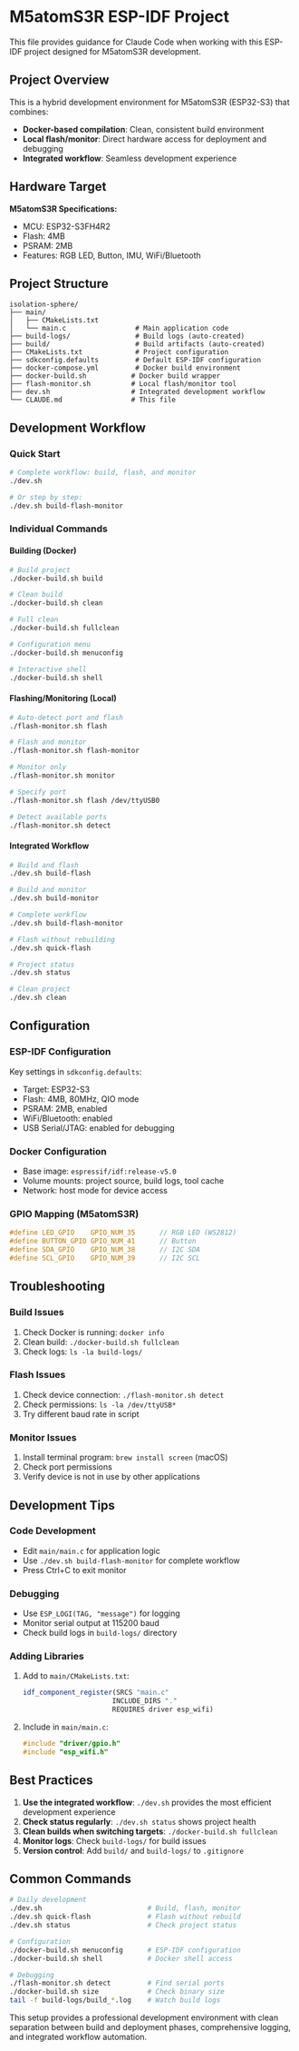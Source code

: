 # M5atomS3R ESP-IDF Project

This file provides guidance for Claude Code when working with this ESP-IDF project designed for M5atomS3R development.

## Project Overview

This is a hybrid development environment for M5atomS3R (ESP32-S3) that combines:
- **Docker-based compilation**: Clean, consistent build environment
- **Local flash/monitor**: Direct hardware access for deployment and debugging
- **Integrated workflow**: Seamless development experience

## Hardware Target

**M5atomS3R Specifications:**
- MCU: ESP32-S3FH4R2
- Flash: 4MB
- PSRAM: 2MB
- Features: RGB LED, Button, IMU, WiFi/Bluetooth

## Project Structure

```
isolation-sphere/
├── main/
│   ├── CMakeLists.txt
│   └── main.c                 # Main application code
├── build-logs/                # Build logs (auto-created)
├── build/                     # Build artifacts (auto-created)
├── CMakeLists.txt             # Project configuration
├── sdkconfig.defaults         # Default ESP-IDF configuration
├── docker-compose.yml         # Docker build environment
├── docker-build.sh           # Docker build wrapper
├── flash-monitor.sh          # Local flash/monitor tool
├── dev.sh                    # Integrated development workflow
└── CLAUDE.md                 # This file
```

## Development Workflow

### Quick Start
```bash
# Complete workflow: build, flash, and monitor
./dev.sh

# Or step by step:
./dev.sh build-flash-monitor
```

### Individual Commands

#### Building (Docker)
```bash
# Build project
./docker-build.sh build

# Clean build
./docker-build.sh clean

# Full clean
./docker-build.sh fullclean

# Configuration menu
./docker-build.sh menuconfig

# Interactive shell
./docker-build.sh shell
```

#### Flashing/Monitoring (Local)
```bash
# Auto-detect port and flash
./flash-monitor.sh flash

# Flash and monitor
./flash-monitor.sh flash-monitor

# Monitor only
./flash-monitor.sh monitor

# Specify port
./flash-monitor.sh flash /dev/ttyUSB0

# Detect available ports
./flash-monitor.sh detect
```

#### Integrated Workflow
```bash
# Build and flash
./dev.sh build-flash

# Build and monitor
./dev.sh build-monitor

# Complete workflow
./dev.sh build-flash-monitor

# Flash without rebuilding
./dev.sh quick-flash

# Project status
./dev.sh status

# Clean project
./dev.sh clean
```

## Configuration

### ESP-IDF Configuration
Key settings in `sdkconfig.defaults`:
- Target: ESP32-S3
- Flash: 4MB, 80MHz, QIO mode
- PSRAM: 2MB, enabled
- WiFi/Bluetooth: enabled
- USB Serial/JTAG: enabled for debugging

### Docker Configuration
- Base image: `espressif/idf:release-v5.0`
- Volume mounts: project source, build logs, tool cache
- Network: host mode for device access

### GPIO Mapping (M5atomS3R)
```c
#define LED_GPIO    GPIO_NUM_35      // RGB LED (WS2812)
#define BUTTON_GPIO GPIO_NUM_41      // Button
#define SDA_GPIO    GPIO_NUM_38      // I2C SDA
#define SCL_GPIO    GPIO_NUM_39      // I2C SCL
```

## Troubleshooting

### Build Issues
1. Check Docker is running: `docker info`
2. Clean build: `./docker-build.sh fullclean`
3. Check logs: `ls -la build-logs/`

### Flash Issues
1. Check device connection: `./flash-monitor.sh detect`
2. Check permissions: `ls -la /dev/ttyUSB*`
3. Try different baud rate in script

### Monitor Issues
1. Install terminal program: `brew install screen` (macOS)
2. Check port permissions
3. Verify device is not in use by other applications

## Development Tips

### Code Development
- Edit `main/main.c` for application logic
- Use `./dev.sh build-flash-monitor` for complete workflow
- Press Ctrl+C to exit monitor

### Debugging
- Use `ESP_LOGI(TAG, "message")` for logging
- Monitor serial output at 115200 baud
- Check build logs in `build-logs/` directory

### Adding Libraries
1. Add to `main/CMakeLists.txt`:
   ```cmake
   idf_component_register(SRCS "main.c"
                         INCLUDE_DIRS "."
                         REQUIRES driver esp_wifi)
   ```

2. Include in `main/main.c`:
   ```c
   #include "driver/gpio.h"
   #include "esp_wifi.h"
   ```

## Best Practices

1. **Use the integrated workflow**: `./dev.sh` provides the most efficient development experience
2. **Check status regularly**: `./dev.sh status` shows project health
3. **Clean builds when switching targets**: `./docker-build.sh fullclean`
4. **Monitor logs**: Check `build-logs/` for build issues
5. **Version control**: Add `build/` and `build-logs/` to `.gitignore`

## Common Commands

```bash
# Daily development
./dev.sh                          # Build, flash, monitor
./dev.sh quick-flash              # Flash without rebuild
./dev.sh status                   # Check project status

# Configuration
./docker-build.sh menuconfig      # ESP-IDF configuration
./docker-build.sh shell           # Docker shell access

# Debugging
./flash-monitor.sh detect         # Find serial ports
./docker-build.sh size            # Check binary size
tail -f build-logs/build_*.log    # Watch build logs
```

This setup provides a professional development environment with clean separation between build and deployment phases, comprehensive logging, and integrated workflow automation.